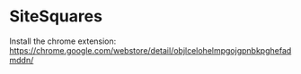 SiteSquares
===========

Install the chrome extension:
https://chrome.google.com/webstore/detail/objlcelohelmpgojgpnbkpghefadmddn/